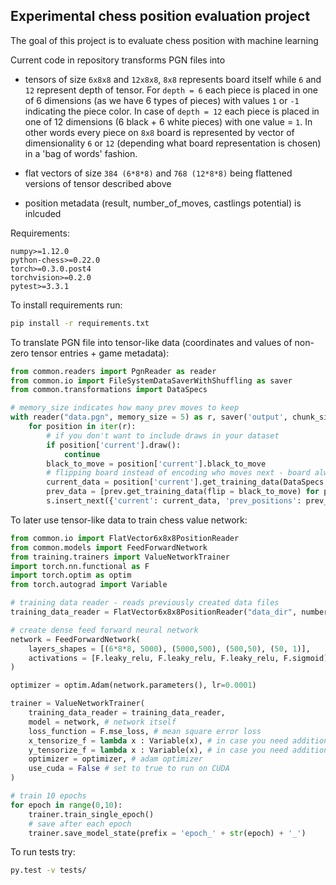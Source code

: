 ## Experimental chess position evaluation project

The goal of this project is to evaluate chess position with machine learning

Current code in repository transforms PGN files into
- tensors of size ```6x8x8``` and ```12x8x8```, ```8x8``` represents board itself while    ```6``` and ```12``` represent depth of tensor. For ```depth = 6``` each piece is placed in one of 6 dimensions (as we have 6 types of pieces) with values ```1``` or ```-1``` indicating the piece color. In case of ```depth = 12``` each piece is placed in one of 12 dimensions (6 black + 6 white pieces) with one value = ```1```.
In other words every piece on ```8x8``` board is represented by vector of dimensionality ```6``` or ```12``` (depending what board representation is chosen) in a 'bag of words' fashion.


- flat vectors of size ```384 (6*8*8)``` and ```768 (12*8*8)``` being flattened versions of tensor described above

- position metadata (result, number_of_moves, castlings potential) is inlcuded

Requirements:
```
numpy>=1.12.0
python-chess>=0.22.0
torch>=0.3.0.post4
torchvision>=0.2.0
pytest>=3.3.1
```

To install requirements run:
```bash
pip install -r requirements.txt
```

To translate PGN file into tensor-like data (coordinates and values of non-zero tensor entries + game metadata):

```python
from common.readers import PgnReader as reader
from common.io import FileSystemDataSaverWithShuffling as saver
from common.transformations import DataSpecs

# memory_size indicates how many prev moves to keep
with reader("data.pgn", memory_size = 5) as r, saver('output', chunk_size = 5000, number_of_buckets=50) as s:
    for position in iter(r):
        # if you don't want to include draws in your dataset
        if position['current'].draw():
            continue
        black_to_move = position['current'].black_to_move
        # flipping board instead of encoding who moves next - board always seen from white perspective
        current_data = position['current'].get_training_data(DataSpecs.vector12x8x8_flat, flip = black_to_move)
        prev_data = [prev.get_training_data(flip = black_to_move) for prev in position['prev']]
        s.insert_next({'current': current_data, 'prev_positions': prev_data})
```


To later use tensor-like data to train chess value network:
```python
from common.io import FlatVector6x8x8PositionReader
from common.models import FeedForwardNetwork
from training.trainers import ValueNetworkTrainer
import torch.nn.functional as F
import torch.optim as optim
from torch.autograd import Variable

# training data reader - reads previously created data files
training_data_reader = FlatVector6x8x8PositionReader("data_dir", number_of_files_in_memory = 10, batch_size = 1000)

# create dense feed forward neural network
network = FeedForwardNetwork(
    layers_shapes = [(6*8*8, 5000), (5000,500), (500,50), (50, 1)],
    activations = [F.leaky_relu, F.leaky_relu, F.leaky_relu, F.sigmoid]
)

optimizer = optim.Adam(network.parameters(), lr=0.0001)

trainer = ValueNetworkTrainer(
    training_data_reader = training_data_reader,
    model = network, # network itself
    loss_function = F.mse_loss, # mean square error loss
    x_tensorize_f = lambda x : Variable(x), # in case you need additional transformation
    y_tensorize_f = lambda x : Variable(x), # in case you need additional transformation
    optimizer = optimizer, # adam optimizer
    use_cuda = False # set to true to run on CUDA
)

# train 10 epochs
for epoch in range(0,10):    
    trainer.train_single_epoch()
    # save after each epoch
    trainer.save_model_state(prefix = 'epoch_' + str(epoch) + '_')
```
To run tests try:

```bash
py.test -v tests/
```
